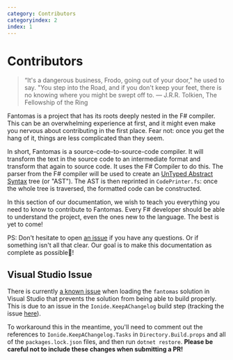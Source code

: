 ```yaml
---
category: Contributors
categoryindex: 2
index: 1
---
```

# Contributors

> “It's a dangerous business, Frodo, going out of your door," he used to say. "You step into the Road, and if you don't keep your feet, there is no knowing where you might be swept off to. ― J.R.R. Tolkien, The Fellowship of the Ring

Fantomas is a project that has its roots deeply nested in the F# compiler. This can be an overwhelming experience at first, and it might even make you nervous about contributing in the first place.
Fear not: once you get the hang of it, things are less complicated than they seem.

In short, Fantomas is a source-code-to-source-code compiler. It will transform the text in the source code to an intermediate format and transform that again to source code.
It uses the F# Compiler to do this. The parser from the F# compiler will be used to create an [UnTyped Abstract Syntax](https://fsharp.github.io/FSharp.Compiler.Service/reference/fsharp-compiler-syntaxtree.html) tree (or "AST").
The AST is then reprinted in `CodePrinter.fs`: once the whole tree is traversed, the formatted code can be constructed.

In this section of our documentation, we wish to teach you everything you need to know to contribute to Fantomas.
Every F# developer should be able to understand the project, even the ones new to the language.
The best is yet to come!

PS: Don't hesitate to open [an issue](https://github.com/fsprojects/fantomas/issues/new/choose) if you have any questions. 
Or if something isn't all that clear. Our goal is to make this documentation as complete as possible🎉!

## Visual Studio Issue

There is currently [a known issue](https://github.com/fsprojects/fantomas/issues/2447) when loading the `fantomas` solution in Visual Studio that prevents the solution from being able to build properly. This is due to an issue in the `Ionide.KeepAChangelog` build step (tracking the issue [here](https://github.com/ionide/KeepAChangelog/issues/8)).

To workaround this in the meantime, you'll need to comment out the references to `Ionide.KeepAChangelog.Tasks` in `Directory.Build.props` and all of the `packages.lock.json` files, and then run `dotnet restore`. **Please be careful not to include these changes when submitting a PR!**

<fantomas-nav next="{{fsdocs-next-page-link}}"></fantomas-nav>
